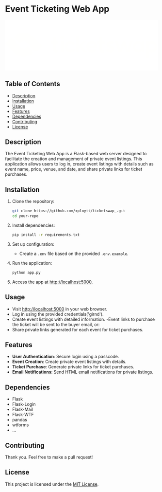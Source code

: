 # Event Ticketing Web App

![App Logo](/static/assets/ticketswap.png)

## Table of Contents

- [Description](#description)
- [Installation](#installation)
- [Usage](#usage)
- [Features](#features)
- [Dependencies](#dependencies)
- [Contributing](#contributing)
- [License](#license)

## Description

The Event Ticketing Web App is a Flask-based web server designed to facilitate the creation and management of private event listings. This application allows users to log in, create event listings with details such as event name, price, venue, and date, and share private links for ticket purchases.

## Installation

1. Clone the repository:

   ```bash
   git clone https://github.com/xploytt/ticketswap_.git
   cd your-repo
   ```

2. Install dependencies:

   ```bash
   pip install -r requirements.txt
   ```

3. Set up configuration:

   - Create a `.env` file based on the provided `.env.example`.

4. Run the application:

   ```bash
   python app.py
   ```

5. Access the app at [http://localhost:5000](http://localhost:5000).

## Usage

- Visit [http://localhost:5000](http://localhost:5000) in your web browser.
- Log in using the provided credentials('girnd').
- Create event listings with detailed information.
  -Event links to purchase the ticket will be sent to the buyer email, or:
- Share private links generated for each event for ticket purchases.

## Features

- **User Authentication**: Secure login using a passcode.
- **Event Creation**: Create private event listings with details.
- **Ticket Purchase**: Generate private links for ticket purchases.
- **Email Notifications**: Send HTML email notifications for private listings.

## Dependencies

- Flask
- Flask-Login
- Flask-Mail
- Flask-WTF
- pandas
- wtforms
- ...

## Contributing

Thank you. Feel free to make a pull request!

## License

This project is licensed under the [MIT License](LICENSE).

```

```
